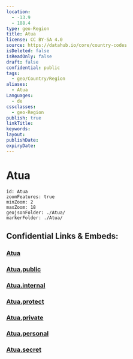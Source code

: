 ```yaml
---
location:
  - -13.9
  - 188.4
type: geo-Region
title: Atua
license: CC BY-SA 4.0
source: https://datahub.io/core/country-codes
isDeleted: false
isReadOnly: false
draft: false
confidential: public
tags:
  - geo/Country/Region
aliases:
  - Atua
Languages:
  - de
cssclasses:
  - geo-Region
publish: true
linkTitle:
keywords:
layout:
publishDate:
expiryDate:
---
```


# Atua

```leaflet
id: Atua
zoomFeatures: true 
minZoom: 2 
maxZoom: 18
geojsonFolder: ./Atua/
markerFolder: ./Atua/
```


## Confidential Links & Embeds: 

### [Atua](/_Standards/Earth/Continent/Oceania/Polynesia/Samoa/Districts~Samoa/Atua.md) 

### [Atua.public](/_public/Earth/Continent/Oceania/Polynesia/Samoa/Districts~Samoa/Atua.public.md) 

### [Atua.internal](/_internal/Earth/Continent/Oceania/Polynesia/Samoa/Districts~Samoa/Atua.internal.md) 

### [Atua.protect](/_protect/Earth/Continent/Oceania/Polynesia/Samoa/Districts~Samoa/Atua.protect.md) 

### [Atua.private](/_private/Earth/Continent/Oceania/Polynesia/Samoa/Districts~Samoa/Atua.private.md) 

### [Atua.personal](/_personal/Earth/Continent/Oceania/Polynesia/Samoa/Districts~Samoa/Atua.personal.md) 

### [Atua.secret](/_secret/Earth/Continent/Oceania/Polynesia/Samoa/Districts~Samoa/Atua.secret.md)

